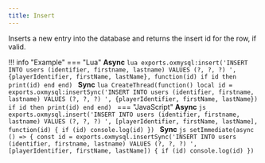 ```yaml
---
title: Insert
---
```

Inserts a new entry into the database and returns the insert id for the row, if valid.

!!! info "Example"
	=== "Lua"
		**Async**
		```lua
		exports.oxmysql:insert('INSERT INTO users (identifier, firstname, lastname) VALUES (?, ?, ?) ', {playerIdentifier, firstName, lastName}, function(id)
			if id then
				print(id)
			end
		end)
		```
		**Sync**
		```lua
		CreateThread(function()
			local id = exports.oxmysql:insertSync('INSERT INTO users (identifier, firstname, lastname) VALUES (?, ?, ?) ', {playerIdentifier, firstName, lastName})
			if id then
				print(id)
			end
		end)
		```
	=== "JavaScript"
		**Async**
		```js
		exports.oxmysql.insert('INSERT INTO users (identifier, firstname, lastname) VALUES (?, ?, ?) ', [playerIdentifier, firstName, lastName], function(id) {
		  if (id)
		    console.log(id)
		})
		```
		**Sync**
		```js
		setImmediate(async () => {
		  const id = exports.oxmysql.insertSync('INSERT INTO users (identifier, firstname, lastname) VALUES (?, ?, ?) ', [playerIdentifier, firstName, lastName]) {
		  if (id)
		    console.log(id)
		})
		```